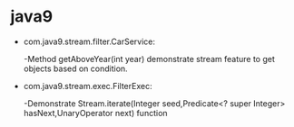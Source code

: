 # java9

- com.java9.stream.filter.CarService:

  -Method getAboveYear(int year) demonstrate stream feature to get objects based on condition.

- com.java9.stream.exec.FilterExec:
  
  -Demonstrate Stream.iterate(Integer seed,Predicate<? super Integer> hasNext,UnaryOperator<Integer> next) function
